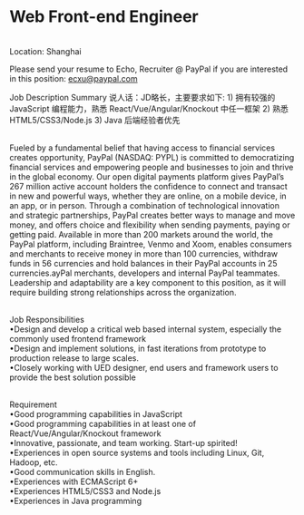 Web Front-end Engineer
=
   <br />
Location: Shanghai

Please send your resume to Echo, Recruiter @ PayPal if you are interested in this position: ecxu@paypal.com

Job Description Summary
说人话：JD略长，主要要求如下: 1) 拥有较强的 JavaScript 编程能力，熟悉 React/Vue/Angular/Knockout 中任一框架 2) 熟悉 HTML5/CSS3/Node.js 3) Java 后端经验者优先

   <br />
   Fueled by a fundamental belief that having access to financial services creates opportunity, PayPal (NASDAQ: PYPL) is committed to democratizing financial services and empowering people and businesses to join and thrive in the global economy. Our open digital payments platform gives PayPal’s 267 million active account holders the confidence to connect and transact in new and powerful ways, whether they are online, on a mobile device, in an app, or in person. Through a combination of technological innovation and strategic partnerships, PayPal creates better ways to manage and move money, and offers choice and flexibility when sending payments, paying or getting paid. Available in more than 200 markets around the world, the PayPal platform, including Braintree, Venmo and Xoom, enables consumers and merchants to receive money in more than 100 currencies, withdraw funds in 56 currencies and hold balances in their PayPal accounts in 25 currencies.ayPal merchants, developers and internal PayPal teammates. Leadership and adaptability are a key component to this position, as it will require building strong relationships across the organization.
 
 <br />Job Responsibilities
  <br /> •Design and develop a critical web based internal system, especially the commonly used frontend framework
  <br /> •Design and implement solutions, in fast iterations from prototype to production release to large scales.
  <br /> •Closely working with UED designer, end users and framework users to provide the best solution possible
  
 <br />Requirement
  <br /> •Good programming capabilities in JavaScript 
  <br /> •Good programming capabilities in at least one of React/Vue/Angular/Knockout framework
  <br /> •Innovative, passionate, and team working. Start-up spirited!
  <br /> •Experiences in open source systems and tools including Linux, Git, Hadoop, etc.
  <br /> •Good communication skills in English.
  <br /> •Experiences with ECMAScript 6+ 
  <br /> •Experiences HTML5/CSS3 and Node.js 
  <br /> •Experiences in Java programming  
